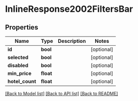 # InlineResponse2002FiltersBar

## Properties
Name | Type | Description | Notes
------------ | ------------- | ------------- | -------------
**id** | **bool** |  | [optional] 
**selected** | **bool** |  | [optional] 
**disabled** | **bool** |  | [optional] 
**min_price** | **float** |  | [optional] 
**hotel_count** | **float** |  | [optional] 

[[Back to Model list]](../../README.md#documentation-for-models) [[Back to API list]](../../README.md#documentation-for-api-endpoints) [[Back to README]](../../README.md)

